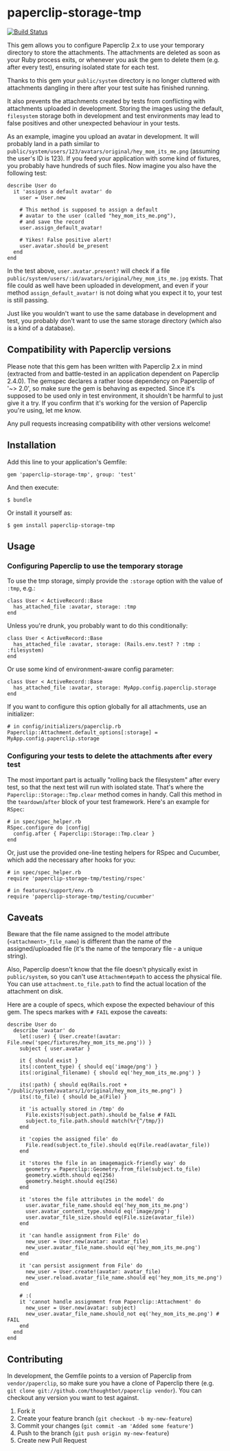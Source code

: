 # paperclip-storage-tmp

[![Build Status](https://secure.travis-ci.org/exviva/paperclip-storage-tmp.png?branch=master)](http://travis-ci.org/exviva/paperclip-storage-tmp)

This gem allows you to configure Paperclip 2.x to use your temporary directory to store the attachments. The attachments are deleted as soon as your Ruby process exits, or whenever you ask the gem to delete them (e.g. after every test), ensuring isolated state for each test.

Thanks to this gem your `public/system` directory is no longer cluttered with attachments dangling in there after your test suite has finished running.

It also prevents the attachments created by tests from conflicting with attachments uploaded in development. Storing the images using the default, `filesystem` storage both in development and test environments may lead to false positives and other unexpected behaviour in your tests.

As an example, imagine you upload an avatar in development. It will probably land in a path similar to `public/system/users/123/avatars/original/hey_mom_its_me.png` (assuming the user's ID is 123). If you feed your application with some kind of fixtures, you probably have hundreds of such files. Now imagine you also have the following test:

    describe User do
      it 'assigns a default avatar' do
        user = User.new

        # This method is supposed to assign a default
        # avatar to the user (called "hey_mom_its_me.png"),
        # and save the record
        user.assign_default_avatar!

        # Yikes! False positive alert!
        user.avatar.should be_present
      end
    end

In the test above, `user.avatar.present?` will check if a file `public/system/users/:id/avatars/original/hey_mom_its_me.jpg` exists. That file could as well have been uploaded in development, and even if your method `assign_default_avatar!` is not doing what you expect it to, your test is still passing.

Just like you wouldn't want to use the same database in development and test, you probably don't want to use the same storage directory (which also is a kind of a database).

## Compatibility with Paperclip versions

Please note that this gem has been written with Paperclip 2.x in mind (extracted from and battle-tested in an application dependent on Paperclip 2.4.0). The gemspec declares a rather loose dependency on Paperclip of '~> 2.0', so make sure the gem is behaving as expected. Since it's supposed to be used only in test environment, it shouldn't be harmful to just give it a try. If you confirm that it's working for the version of Paperclip you're using, let me know.

Any pull requests increasing compatibility with other versions welcome!

## Installation

Add this line to your application's Gemfile:

    gem 'paperclip-storage-tmp', group: 'test'

And then execute:

    $ bundle

Or install it yourself as:

    $ gem install paperclip-storage-tmp

## Usage

### Configuring Paperclip to use the temporary storage

To use the tmp storage, simply provide the `:storage` option with the value of `:tmp`, e.g.:

    class User < ActiveRecord::Base
      has_attached_file :avatar, storage: :tmp
    end

Unless you're drunk, you probably want to do this conditionally:

    class User < ActiveRecord::Base
      has_attached_file :avatar, storage: (Rails.env.test? ? :tmp : :filesystem)
    end

Or use some kind of environment-aware config parameter:

    class User < ActiveRecord::Base
      has_attached_file :avatar, storage: MyApp.config.paperclip.storage
    end

If you want to configure this option globally for all attachments, use an initializer:

    # in config/initializers/paperclip.rb
    Paperclip::Attachment.default_options[:storage] = MyApp.config.paperclip.storage

### Configuring your tests to delete the attachments after every test

The most important part is actually "rolling back the filesystem" after every test, so that the next test will run with isolated state. That's where the `Paperclip::Storage::Tmp.clear` method comes in handy. Call this method in the `teardown`/`after` block of your test framework. Here's an example for `RSpec`:

    # in spec/spec_helper.rb
    RSpec.configure do |config|
      config.after { Paperclip::Storage::Tmp.clear }
    end

Or, just use the provided one-line testing helpers for RSpec and Cucumber, which add the necessary after hooks for you:

    # in spec/spec_helper.rb
    require 'paperclip-storage-tmp/testing/rspec'

    # in features/support/env.rb
    require 'paperclip-storage-tmp/testing/cucumber'

## Caveats

Beware that the file name assigned to the model attribute (`<attachment>_file_name`) is different than the name of the assigned/uploaded file (it's the name of the temporary file - a unique string).

Also, Paperclip doesn't know that the file doesn't physically exist in `public/system`, so you can't use `Attachment#path` to access the physical file. You can use `attachment.to_file.path` to find the actual location of the attachment on disk.

Here are a couple of specs, which expose the expected behaviour of this gem. The specs markes with `# FAIL` expose the caveats:

    describe User do
      describe 'avatar' do
        let(:user) { User.create!(avatar: File.new('spec/fixtures/hey_mom_its_me.png')) }
        subject { user.avatar }

        it { should exist }
        its(:content_type) { should eq('image/png') }
        its(:original_filename) { should eq('hey_mom_its_me.png') }

        its(:path) { should eq(Rails.root + "/public/system/avatars/1/original/hey_mom_its_me.png") }
        its(:to_file) { should be_a(File) }

        it 'is actually stored in /tmp' do
          File.exists?(subject.path).should be_false # FAIL
          subject.to_file.path.should match(%r{^/tmp/})
        end

        it 'copies the assigned file' do
          File.read(subject.to_file).should eq(File.read(avatar_file))
        end

        it 'stores the file in an imagemagick-friendly way' do
          geometry = Paperclip::Geometry.from_file(subject.to_file)
          geometry.width.should eq(256)
          geometry.height.should eq(256)
        end

        it 'stores the file attributes in the model' do
          user.avatar_file_name.should eq('hey_mom_its_me.png')
          user.avatar_content_type.should eq('image/png')
          user.avatar_file_size.should eq(File.size(avatar_file))
        end

        it 'can handle assignment from File' do
          new_user = User.new(avatar: avatar_file)
          new_user.avatar_file_name.should eq('hey_mom_its_me.png')
        end

        it 'can persist assignment from File' do
          new_user = User.create!(avatar: avatar_file)
          new_user.reload.avatar_file_name.should eq('hey_mom_its_me.png')
        end

        # :(
        it 'cannot handle assignment from Paperclip::Attachment' do
          new_user = User.new(avatar: subject)
          new_user.avatar_file_name.should_not eq('hey_mom_its_me.png') # FAIL
        end
      end
    end

## Contributing

In development, the Gemfile points to a version of Paperclip from `vendor/paperclip`, so make sure you have a clone of Paperclip there (e.g. `git clone git://github.com/thoughtbot/paperclip vendor`). You can checkout any version you want to test against.

1. Fork it
2. Create your feature branch (`git checkout -b my-new-feature`)
3. Commit your changes (`git commit -am 'Added some feature'`)
4. Push to the branch (`git push origin my-new-feature`)
5. Create new Pull Request
